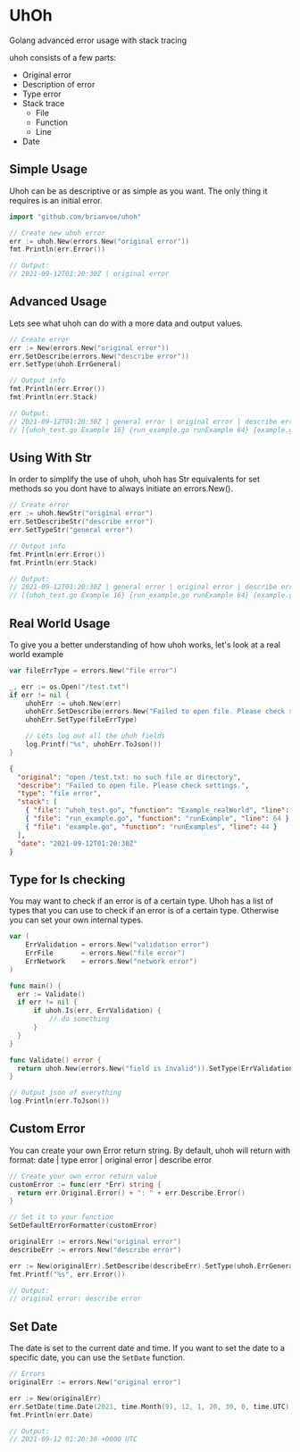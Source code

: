 # UhOh

Golang advanced error usage with stack tracing

uhoh consists of a few parts:

- Original error
- Description of error
- Type error
- Stack trace
  - File
  - Function
  - Line
- Date

## Simple Usage

Uhoh can be as descriptive or as simple as you want. The only thing it requires is an initial error.

```go
import "github.com/brianvoe/uhoh"

// Create new uhoh error
err := uhoh.New(errors.New("original error"))
fmt.Println(err.Error())

// Output:
// 2021-09-12T01:20:30Z | original error
```

## Advanced Usage

Lets see what uhoh can do with a more data and output values.

```go
// Create error
err := New(errors.New("original error"))
err.SetDescribe(errors.New("describe error"))
err.SetType(uhoh.ErrGeneral)

// Output info
fmt.Println(err.Error())
fmt.Println(err.Stack)

// Output:
// 2021-09-12T01:20:30Z | general error | original error | describe error
// [{uhoh_test.go Example 16} {run_example.go runExample 64} {example.go runExamples 44}]
```

## Using With Str

In order to simplify the use of uhoh, uhoh has Str equivalents for set methods so you dont have to always initiate an errors.New().

```go
// Create error
err := uhoh.NewStr("original error")
err.SetDescribeStr("describe error")
err.SetTypeStr("general error")

// Output info
fmt.Println(err.Error())
fmt.Println(err.Stack)

// Output:
// 2021-09-12T01:20:30Z | general error | original error | describe error
// [{uhoh_test.go Example 16} {run_example.go runExample 64} {example.go runExamples 44}]
```

## Real World Usage

To give you a better understanding of how uhoh works, let's look at a real world example

```go
var fileErrType = errors.New("file error")

_, err := os.Open("/test.txt")
if err != nil {
    uhohErr := uhoh.New(err)
    uhohErr.SetDescribe(errors.New("Failed to open file. Please check settings."))
    uhohErr.SetType(fileErrType)

    // Lets log out all the uhoh fields
    log.Printf("%s", uhohErr.ToJson())
}
```

```json
{
  "original": "open /test.txt: no such file or directory",
  "describe": "Failed to open file. Please check settings.",
  "type": "file error",
  "stack": [
    { "file": "uhoh_test.go", "function": "Example_realWorld", "line": 40 },
    { "file": "run_example.go", "function": "runExample", "line": 64 },
    { "file": "example.go", "function": "runExamples", "line": 44 }
  ],
  "date": "2021-09-12T01:20:30Z"
}
```

## Type for Is checking

You may want to check if an error is of a certain type.
Uhoh has a list of types that you can use to check if an error is of a certain type.
Otherwise you can set your own internal types.

```go
var (
    ErrValidation = errors.New("validation error")
    ErrFile       = errors.New("file error")
    ErrNetwork    = errors.New("network error")
)

func main() {
  err := Validate()
  if err != nil {
      if uhoh.Is(err, ErrValidation) {
          // do something
      }
  }
}

func Validate() error {
  return uhoh.New(errors.New("field is invalid")).SetType(ErrValidation)
}

// Output json of everything
log.Println(err.ToJson())
```

## Custom Error

You can create your own Error return string.
By default, uhoh will return with format: date | type error | original error | describe error

```go
// Create your own error return value
customError := func(err *Err) string {
  return err.Original.Error() + ": " + err.Describe.Error()
}

// Set it to your function
SetDefaultErrorFormatter(customError)

originalErr := errors.New("original error")
describeErr := errors.New("describe error")

err := New(originalErr).SetDescribe(describeErr).SetType(uhoh.ErrGeneral)
fmt.Printf("%s", err.Error())

// Output:
// original error: describe error
```

## Set Date

The date is set to the current date and time. If you want to set the date to a specific date, you can use the `SetDate` function.

```go
// Errors
originalErr := errors.New("original error")

err := New(originalErr)
err.SetDate(time.Date(2021, time.Month(9), 12, 1, 20, 30, 0, time.UTC))
fmt.Println(err.Date)

// Output:
// 2021-09-12 01:20:30 +0000 UTC
```
